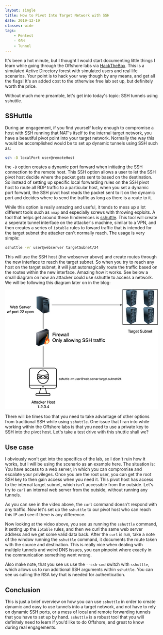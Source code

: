 ```yaml
---
layout: single
title: How to Pivot Into Target Network with SSH
date: 2019-12-19
classes: wide
tags:
    - Pentest
    - SSH
    - Tunnel
---
```



It's been a hot minute, but I thought I would start documenting little things I learn while going through the Offshore labs via [HackTheBox](https://www.hackthebox.eu/). This is a simulated Active Directory forest with simulated users and real life scenarios. Your point is to hack your way though by any means, and get all the flags! It's an added cost to the otherwise free lab set up, but definitely worth the price. 

Without much more preamble, let's get into today's topic: SSH tunnels using sshuttle.


SSHuttle
---------

During an engagement, if you find yourself lucky enough to compromise a host with SSH running that NAT's itself to the internal target network, you have a beautiful pivot point into your target network. Normally the way this would be accomplished would be to set up dynamic tunnels using SSH such as: 
```sh
ssh -D localPort user@remoteHost
```

the `-D` option creates a dynamic port forward when initiating the SSH connection to the remote host. This SSH option allows a user to let the SSH pivot host decide where the packet gets sent to based on the destination. So instead of setting up specific local forwarding rules on the SSH pivot host to route all RDP traffic to a particular host, when you set a dynamic port forward, the SSH pivot host reads the packet sent to it on the dynamic port and decides where to send the traffic as long as there is a route to it. 

While this option is really amazing and useful, it tends to mess up a lot different tools such as `nmap` and especially screws with throwing exploits. A tool that helps get around these hinderences is [sshuttle](https://github.com/sshuttle/sshuttle). This tool will create a seperate tunnel interface on the attacker's machine, similar to a VPN, and then creates a series of `iptable` rules to foward traffic that is intended for the target subnet the attacker can't normally reach. The usage is very simple:

```sh
sshuttle -vr user@webserver targetSubnet/24
```

This will use the SSH host (the webserver above) and create routes through the new interface to reach the target subnet. So when you try to reach any host on the target subnet, it will just automagically route the traffic based on the routes within the new interface. Amazing how it works. 
See below a small diagram on how an attacker could use sshuttle to access a network. We will be following this diagram later on in the blog:

![](/assets/images/OffShore/sshuttle_diagram.jpg)


There will be times too that you need to take advantage of other options from traditional SSH while using `sshuttle`. One issue that I ran into while working within the Offshore labs is that you need to use a private key to SSH into the pivot host. Let's take a test drive with this shuttle shall we?


Use case
---------

I obviously won't get into the specifics of the lab, so I don't ruin how it works, but I will be using the scenario as an example here. The situation is: You have access to a web server, in which you can compromise and escalate your privileges. Once you are the root user, you can get the root SSH key to then gain access when you need it. This pivot host has access to the internal target subnet, which isn't accessible from the outside. Let's try to `curl` an internal web server from the outside, without running any tunnels. 


<script id="asciicast-eB705z6hIMjzB13Kh8DzfUpie" src="https://asciinema.org/a/eB705z6hIMjzB13Kh8DzfUpie.js" async></script>

As you can see in the video above, the `curl` command doesn't respond with any traffic. Now let's set up the `sshuttle` to our pivot host who can reach this IP and see if there is any difference. 

<script id="asciicast-bTtNZlJfiTdCY7eZ3wkB6KAT6" src="https://asciinema.org/a/bTtNZlJfiTdCY7eZ3wkB6KAT6.js" async></script>

Now looking at the video above, you see us running the `sshuttle` command, it setting up the `iptable` rules, and then we curl the same web server address and we get some valid data back. After the `curl` is run, take a note of the window running the `sshuttle` command, it documents the route taken with the source and destination. This is really nice when dealing with multiple tunnels and weird DNS issues, you can pinpoint where exactly in the communication something went wrong.

Also make note, that you see us use the `--ssh-cmd` switch with `sshuttle`, which allows us to run additional SSH arguments within `sshuttle`. You can see us calling the RSA key that is needed for authentication. 

Conclusion
-----------

This is just a brief overview on how you can use `sshuttle` in order to create dynamic and easy to use tunnels into a target network, and not have to rely on dynamic SSH ports, or a mess of local and remote forwarding tunnels that you have to set up by hand. `sshuttle` is a robust tool that you will definitely need to learn if you'd like to do Offshore, and great to know during real engagements.
